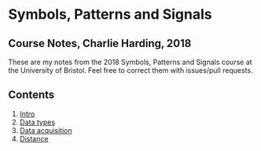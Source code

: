 # Symbols, Patterns and Signals

## Course Notes, Charlie Harding, 2018

These are my notes from the 2018 Symbols, Patterns and Signals course at the University of Bristol. Feel free to correct them with issues/pull requests.

## Contents

1. [Intro](01-intro.md)
1. [Data types](02-data-types.md)
1. [Data acquisition](03-data-acquisition.md)
1. [Distance](04-distance.md)